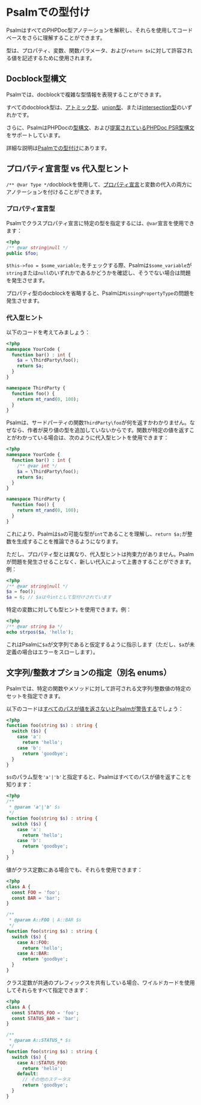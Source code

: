 # Psalmでの型付け

PsalmはすべてのPHPDoc型アノテーションを解釈し、それらを使用してコードベースをさらに理解することができます。

型は、プロパティ、変数、関数パラメータ、および`return $x`に対して許容される値を記述するために使用されます。

## Docblock型構文

Psalmでは、docblockで複雑な型情報を表現することができます。

すべてのdocblock型は、[アトミック型](type_syntax/atomic_types.md)、[union型](type_syntax/union_types.md)、または[intersection型](type_syntax/intersection_types.md)のいずれかです。

さらに、PsalmはPHPDocの[型構文](https://docs.phpdoc.org/latest/guide/guides/types.html)、および[提案されているPHPDoc PSR型構文](https://github.com/php-fig/fig-standards/blob/master/proposed/phpdoc.md#appendix-a-types)をサポートしています。

詳細な説明は[Psalmでの型付け](typing_in_psalm.md)にあります。

## プロパティ宣言型 vs 代入型ヒント

`/** @var Type */`docblockを使用して、[プロパティ宣言](http://php.net/manual/en/language.oop5.properties.php)と変数の代入の両方にアノテーションを付けることができます。

### プロパティ宣言型

Psalmでクラスプロパティ宣言に特定の型を指定するには、`@var`宣言を使用できます：

```php
<?php
/** @var string|null */
public $foo;
```

`$this->foo = $some_variable;`をチェックする際、Psalmは`$some_variable`が`string`または`null`のいずれかであるかどうかを確認し、そうでない場合は問題を発生させます。

プロパティ型のdocblockを省略すると、Psalmは`MissingPropertyType`の問題を発生させます。

### 代入型ヒント

以下のコードを考えてみましょう：

```php
<?php
namespace YourCode {
  function bar() : int {
    $a = \ThirdParty\foo();
    return $a;
  }
}

namespace ThirdParty {
  function foo() {
    return mt_rand(0, 100);
  }
}
```

Psalmは、サードパーティの関数`ThirdParty\foo`が何を返すかわかりません。なぜなら、作者が戻り値の型を追加していないからです。関数が特定の値を返すことがわかっている場合は、次のように代入型ヒントを使用できます：

```php
<?php
namespace YourCode {
  function bar() : int {
    /** @var int */
    $a = \ThirdParty\foo();
    return $a;
  }
}

namespace ThirdParty {
  function foo() {
    return mt_rand(0, 100);
  }
}
```

これにより、Psalmは`$a`の可能な型が`int`であることを理解し、`return $a;`が整数を生成することを推論できるようになります。

ただし、プロパティ型とは異なり、代入型ヒントは拘束力がありません。Psalmが問題を発生させることなく、新しい代入によって上書きすることができます。例：

```php
<?php
/** @var string|null */
$a = foo();
$a = 6; // $aは今intとして型付けされています
```

特定の変数に対しても型ヒントを使用できます。例：

```php
<?php
/** @var string $a */
echo strpos($a, 'hello');
```

これはPsalmに`$a`が文字列であると仮定するように指示します（ただし、`$a`が未定義の場合はエラーをスローします）。

## 文字列/整数オプションの指定（別名 enums）

Psalmでは、特定の関数やメソッドに対して許可される文字列/整数値の特定のセットを指定できます。

以下のコードは[すべてのパスが値を返さないとPsalmが警告する](https://getpsalm.org/r/9f6f1ceab6)でしょう：

```php
<?php
function foo(string $s) : string {
  switch ($s) {
    case 'a':
      return 'hello';
    case 'b':
      return 'goodbye';
  }
}
```

`$s`のパラム型を`'a'|'b'`と指定すると、Psalmはすべてのパスが値を返すことを知ります：

```php
<?php
/** 
 * @param 'a'|'b' $s
 */
function foo(string $s) : string {
  switch ($s) {
    case 'a':
      return 'hello';
    case 'b':
      return 'goodbye';
  }
}
```

値がクラス定数にある場合でも、それらを使用できます：

```php
<?php
class A {
  const FOO = 'foo';
  const BAR = 'bar';
}

/** 
 * @param A::FOO | A::BAR $s
 */
function foo(string $s) : string {
  switch ($s) {
    case A::FOO:
      return 'hello';
    case A::BAR:
      return 'goodbye';
  }
}
```

クラス定数が共通のプレフィックスを共有している場合、ワイルドカードを使用してそれらをすべて指定できます：

```php
<?php
class A {
  const STATUS_FOO = 'foo';
  const STATUS_BAR = 'bar';
}

/** 
 * @param A::STATUS_* $s
 */
function foo(string $s) : string {
  switch ($s) {
    case A::STATUS_FOO:
      return 'hello';
    default:
      // その他のステータス
      return 'goodbye';
  }
}
```
